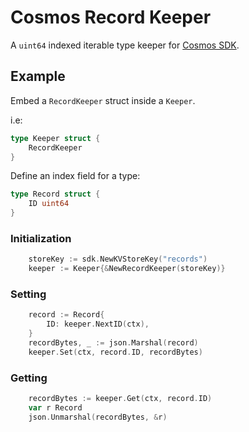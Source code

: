 # Cosmos Record Keeper

A `uint64` indexed iterable type keeper for [Cosmos SDK](https://github.com/cosmos/cosmos-sdk).

## Example

Embed a `RecordKeeper` struct inside a `Keeper`.

i.e:
```go
type Keeper struct {
    RecordKeeper
}
```

Define an index field for a type:

```go
type Record struct {
    ID uint64
}
```

### Initialization

```go
    storeKey := sdk.NewKVStoreKey("records")
    keeper := Keeper{&NewRecordKeeper(storeKey)}
```

### Setting

```go
    record := Record{
        ID: keeper.NextID(ctx),
    }
    recordBytes, _ := json.Marshal(record)
    keeper.Set(ctx, record.ID, recordBytes)
```

### Getting

```go
    recordBytes := keeper.Get(ctx, record.ID)
    var r Record
    json.Unmarshal(recordBytes, &r)
```
